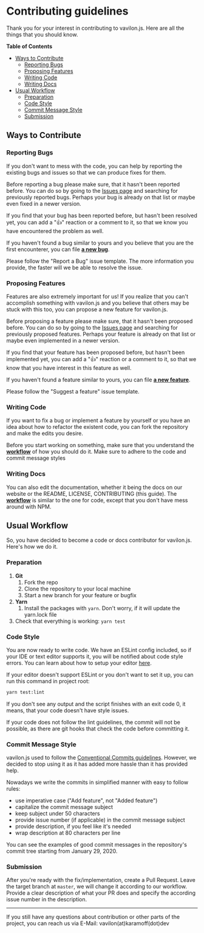 # Contributing guidelines

Thank you for your interest in contributing to vavilon.js. Here are all the
things that you should know.

**Table of Contents**
  * [Ways to Contribute](#ways-to-contribute)
    * [Reporting Bugs](#reporting-bugs)
    * [Proposing Features](#proposing-features)
    * [Writing Code](#writing-code)
    * [Writing Docs](#writing-docs)
  * [Usual Workflow](#usual-workflow)
    * [Preparation](#preparation)
    * [Code Style](#code-style)
    * [Commit Message Style](#commit-message-style)
    * [Submission](#submission)

## Ways to Contribute

### Reporting Bugs

If you don't want to mess with the code, you can help by reporting the existing
bugs and issues so that we can produce fixes for them.

Before reporting a bug please make sure, that it hasn't been reported before.
You can do so by going to the [Issues page][issues-bugs] and searching for
previously reported bugs. Perhaps your bug is already on that list or maybe even
fixed in a newer version.

If you find that your bug has been reported before, but hasn't been resolved yet,
you can add a "👍" reaction or a comment to it, so that we know you have
encountered the problem as well.

If you haven't found a bug similar to yours and you believe that you are the
first encounterer, you can file **[a new bug][new-bug]**.

Please follow the "Report a Bug" issue template. The more information you
provide, the faster will we be able to resolve the issue.

### Proposing Features

Features are also extremely important for us! If you realize that you can't
accomplish something with vavilon.js and you believe that others may be stuck
with this too, you can propose a new feature for vavilon.js.

Before proposing a feature please make sure, that it hasn't been proposed 
before. You can do so by going to the [Issues page][issues-features] and
searching for previously proposed features. Perhaps your feature is already on
that list or maybe even implemented in a newer version.

If you find that your feature has been proposed before, but hasn't been
implemented yet, you can add a "👍" reaction or a comment to it, so that we know
that you have interest in this feature as well.

If you haven't found a feature similar to yours, you can file
**[a new feature][new-feature]**.

Please follow the "Suggest a feature" issue template.

### Writing Code

If you want to fix a bug or implement a feature by yourself or you have an idea
about how to refactor the existent code, you can fork the repository and make
the edits you desire.

Before you start working on something, make sure that you understand the
**[workflow](#usual-workflow)** of how you should do it. Make sure to adhere
to the code and commit message styles

### Writing Docs

You can also edit the documentation, whether it being the docs on our website or
the README, LICENSE, CONTRIBUTING (this guide). The **[workflow](#usual-workflow)**
is similar to the one for code, except that you don't have mess around with NPM.

## Usual Workflow

So, you have decided to become a code or docs contributor for vavilon.js. Here's
how we do it.

### Preparation

1. **Git**
    1. Fork the repo
    1. Clone the repository to your local machine
    3. Start a new branch for your feature or bugfix
2. **Yarn**
    1. Install the packages with `yarn`. Don't worry, if it will update the
       yarn.lock file
3. Check that everything is working: `yarn test`

### Code Style

You are now ready to write code. We have an ESLint config included, so if your
IDE or text editor supports it, you will be notified about code style errors.
You can learn about how to setup your editor [here][eslint-integrations].

If your editor doesn't support ESLint or you don't want to set it up, you can
run this command in project root:
```sh
yarn test:lint
```

If you don't see any output and the script finishes with an exit code 0, it
means, that your code doesn't have style issues.

If your code does not follow the lint guidelines, the commit will not be
possible, as there are git hooks that check the code before committing it.

### Commit Message Style

vavilon.js used to follow the [Conventional Commits guidelines][con-comm].
However, we decided to stop using it as it has added more hassle than it has
provided help.

Nowadays we write the commits in simplified manner with easy to follow rules:

  * use imperative case ("Add feature", not "Added feature")
  * capitalize the commit message subject
  * keep subject under 50 characters
  * provide issue number (if applicable) in the commit message subject
  * provide description, if you feel like it's needed
  * wrap description at 80 characters per line

You can see the examples of good commit messages in the repository's commit
tree starting from January 29, 2020.

### Submission

After you're ready with the fix/implementation, create a Pull Request. Leave the
target branch at `master`, we will change it according to our workflow. Provide
a clear description of what your PR does and specify the according issue number
in the description.

----

If you still have any questions about contribution or other parts of the project,
you can reach us via E-Mail: vavilon(at)karamoff(dot)dev



[issues-bugs]: https://github.com/vavilon-js/vavilon.js/issues?utf8=%E2%9C%93&q=is%3Aissue+label%3Abug
[issues-features]: https://github.com/vavilon-js/vavilon.js/issues?utf8=%E2%9C%93&q=is%3Aissue+label%3Aenhancement
[new-bug]: https://github.com/vavilon-js/vavilon.js/issues/new?assignees=NickKaramoff&labels=bug&template=report-a-bug.md
[new-feature]: https://github.com/vavilon-js/vavilon.js/issues/new?assignees=NickKaramoff&labels=enhancement&template=suggest-a-feature.md
[eslint-integrations]: https://eslint.org/docs/user-guide/integrations#editors
[con-comm]: https://www.conventionalcommits.org/

